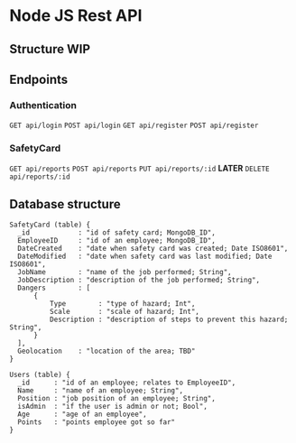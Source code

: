 # Node JS Rest API

## Structure WIP

## Endpoints

### Authentication

`GET api/login`
`POST api/login`
`GET api/register`
`POST api/register`

### SafetyCard

`GET api/reports`
`POST api/reports`
`PUT api/reports/:id`
**LATER** `DELETE api/reports/:id`

## Database structure

```
SafetyCard (table) {
  _id            : "id of safety card; MongoDB_ID",
  EmployeeID     : "id of an employee; MongoDB_ID",
  DateCreated    : "date when safety card was created; Date ISO8601",
  DateModified   : "date when safety card was last modified; Date ISO8601",
  JobName        : "name of the job performed; String",
  JobDescription : "description of the job performed; String",
  Dangers        : [
      {
          Type        : "type of hazard; Int",
          Scale       : "scale of hazard; Int",
          Description : "description of steps to prevent this hazard; String",          
      }
  ],
  Geolocation    : "location of the area; TBD"
}

Users (table) {
  _id      : "id of an employee; relates to EmployeeID",
  Name     : "name of an employee; String",
  Position : "job position of an employee; String",
  isAdmin  : "if the user is admin or not; Bool",
  Age      : "age of an employee",
  Points   : "points employee got so far"
}

```
